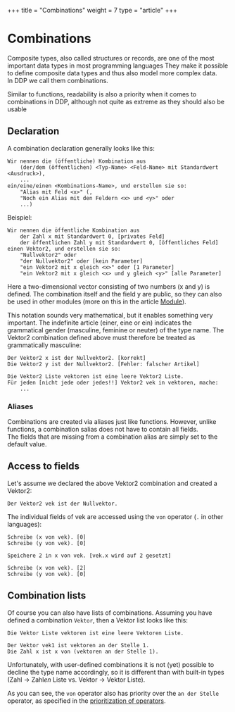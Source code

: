 +++
title = "Combinations"
weight = 7
type = "article"
+++

# Combinations

Composite types, also called structures or records, are one of the most important data types in most programming languages
They make it possible to define composite data types and thus also model more complex data.\
In DDP we call them combinations.

Similar to functions, readability is also a priority when it comes to combinations in DDP, although not quite as extreme as they should also be usable

## Declaration

A combination declaration generally looks like this:

```ddp
Wir nennen die (öffentliche) Kombination aus
    (der/dem (öffentlichen) <Typ-Name> <Feld-Name> mit Standardwert <Ausdruck>),
    ...
ein/eine/einen <Kombinations-Name>, und erstellen sie so:
	"Alias mit Feld <x>" (,
	"Noch ein Alias mit den Feldern <x> und <y>" oder
	...)
```

Beispiel:

```ddp
Wir nennen die öffentliche Kombination aus
	der Zahl x mit Standardwert 0, [privates Feld]
	der öffentlichen Zahl y mit Standardwert 0, [öffentliches Feld]
einen Vektor2, und erstellen sie so:
	"Nullvektor2" oder
	"der Nullvektor2" oder [kein Parameter]
	"ein Vektor2 mit x gleich <x>" oder [1 Parameter]
	"ein Vektor2 mit x gleich <x> und y gleich <y>" [alle Parameter]
```

Here a two-dimensional vector consisting of two numbers (x and y) is defined.
The combination itself and the field y are public, so they can also be used in other modules (more on this in the article [Module](/Bedienungsanleitung/en/Programmierung/Module/)).

This notation sounds very mathematical, but it enables something very important.
The indefinite article (einer, eine or ein) indicates the grammatical gender (masculine, feminine or neuter) of the type name.
The Vektor2 combination defined above must therefore be treated as grammatically masculine:

```ddp
Der Vektor2 x ist der Nullvektor2. [korrekt]
Die Vektor2 y ist der Nullvektor2. [Fehler: falscher Artikel]

Die Vektor2 Liste vektoren ist eine leere Vektor2 Liste.
Für jeden [nicht jede oder jedes!!] Vektor2 vek in vektoren, mache:
    ...
```

### Aliases

Combinations are created via aliases just like functions.
However, unlike functions, a combination salias does not have to contain all fields.\
The fields that are missing from a combination alias are simply set to the default value.

## Access to fields

Let's assume we declared the above Vektor2 combination and created a Vektor2:

```ddp
Der Vektor2 vek ist der Nullvektor.
```

The individual fields of vek are accessed using the `von` operator (`.` in other languages):

```ddp
Schreibe (x von vek). [0]
Schreibe (y von vek). [0]

Speichere 2 in x von vek. [vek.x wird auf 2 gesetzt]

Schreibe (x von vek). [2]
Schreibe (y von vek). [0]
```

## Combination lists

Of course you can also have lists of combinations.
Assuming you have defined a combination `Vektor`, then a Vektor list looks like this:

```ddp
Die Vektor Liste vektoren ist eine leere Vektoren Liste.

Der Vektor vek1 ist vektoren an der Stelle 1.
Die Zahl x ist x von (vektoren an der Stelle 1).
```
Unfortunately, with user-defined combinations it is not (yet) possible to decline the type name accordingly, so it is different than with built-in types (Zahl -> Zahl*en* Liste vs. Vektor -> Vektor Liste).

As you can see, the `von` operator also has priority over the `an der Stelle` operator, as specified in the [prioritization of operators](/Bedienungsanleitung/en/Programmierung/Operatoren/#operator-prioritization).